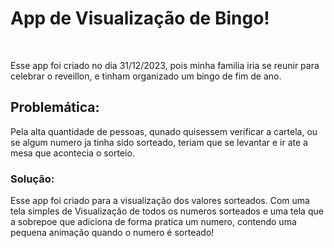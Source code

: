 <h1> App de Visualização de Bingo!</h1>
</br>
<p>Esse app foi criado no dia 31/12/2023, pois minha familia iria se reunir para celebrar o reveillon, e tinham organizado um bingo de fim de ano.</p>
<h2>Problemática:</h2>
<p>Pela alta quantidade de pessoas, qunado quisessem verificar a cartela, ou se algum numero ja tinha sido sorteado, teriam que se levantar e ir ate a mesa que acontecia o sorteio.</p>
<h3>Solução:</h3>
<p> Esse app foi criado para a visualização dos valores sorteados. Com uma tela simples de Visualização de todos os numeros sorteados e uma tela que a sobrepoe que adiciona de forma pratica um numero, contendo uma pequena animação quando o numero é sorteado!</p>
